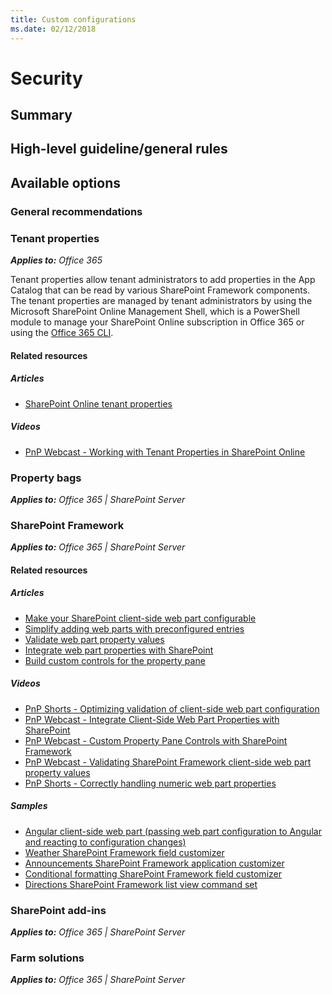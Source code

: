 ```yaml
---
title: Custom configurations
ms.date: 02/12/2018
---
```

# Security

## Summary

## High-level guideline/general rules

## Available options

### General recommendations

### Tenant properties

_**Applies to:** Office 365_

Tenant properties allow tenant administrators to add properties in the App Catalog that can be read by various SharePoint Framework components. The tenant properties are managed by tenant administrators by using the Microsoft SharePoint Online Management Shell, which is a PowerShell module to manage your SharePoint Online subscription in Office 365 or using the [Office 365 CLI](https://aka.ms/o365cli).

#### Related resources

##### Articles

- [SharePoint Online tenant properties](https://docs.microsoft.com/en-us/sharepoint/dev/spfx/tenant-properties)

##### Videos

- [PnP Webcast - Working with Tenant Properties in SharePoint Online](https://www.youtube.com/watch?v=SVIrtZ2nM6s)

### Property bags

_**Applies to:** Office 365 | SharePoint Server_

### SharePoint Framework

_**Applies to:** Office 365 | SharePoint Server_

#### Related resources

##### Articles

- [Make your SharePoint client-side web part configurable](https://docs.microsoft.com/en-us/sharepoint/dev/spfx/web-parts/basics/integrate-with-property-pane)
- [Simplify adding web parts with preconfigured entries](https://docs.microsoft.com/en-us/sharepoint/dev/spfx/web-parts/guidance/simplify-adding-web-parts-with-preconfigured-entries)
- [Validate web part property values](https://docs.microsoft.com/en-us/sharepoint/dev/spfx/web-parts/guidance/validate-web-part-property-values)
- [Integrate web part properties with SharePoint](https://docs.microsoft.com/en-us/sharepoint/dev/spfx/web-parts/guidance/integrate-web-part-properties-with-sharepoint)
- [Build custom controls for the property pane](https://docs.microsoft.com/en-us/sharepoint/dev/spfx/web-parts/guidance/build-custom-property-pane-controls)

##### Videos

- [PnP Shorts - Optimizing validation of client-side web part configuration](https://www.youtube.com/watch?v=yIVpdBICMmM)
- [PnP Webcast - Integrate Client-Side Web Part Properties with SharePoint](https://www.youtube.com/watch?v=iB8PBs8RH-E)
- [PnP Webcast - Custom Property Pane Controls with SharePoint Framework](https://www.youtube.com/watch?v=d_9o3tQ90zo)
- [PnP Webcast - Validating SharePoint Framework client-side web part property values](https://www.youtube.com/watch?v=6r6MqUDzKvI)
- [PnP Shorts - Correctly handling numeric web part properties](https://www.youtube.com/watch?v=vrPnOw-XxNM)

##### Samples

- [Angular client-side web part (passing web part configuration to Angular and reacting to configuration changes)](https://github.com/SharePoint/sp-dev-fx-webparts/blob/master/samples/angular-todo/README.md)
- [Weather SharePoint Framework field customizer](https://github.com/SharePoint/sp-dev-fx-extensions/blob/master/samples/js-field-weather/README.md)
- [Announcements SharePoint Framework application customizer](https://github.com/SharePoint/sp-dev-fx-extensions/blob/master/samples/react-app-announcements/README.md)
- [Conditional formatting SharePoint Framework field customizer](https://github.com/SharePoint/sp-dev-fx-extensions/blob/master/samples/js-field-conditionalformatting/README.md)
- [Directions SharePoint Framework list view command set](https://github.com/SharePoint/sp-dev-fx-extensions/blob/master/samples/react-command-directions/README.md)

### SharePoint add-ins

_**Applies to:** Office 365 | SharePoint Server_

### Farm solutions

_**Applies to:** Office 365 | SharePoint Server_